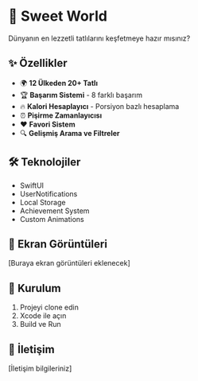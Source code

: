 # 🍮 Sweet World

Dünyanın en lezzetli tatlılarını keşfetmeye hazır mısınız?

## ✨ Özellikler

- 🌍 **12 Ülkeden 20+ Tatlı**
- 🏆 **Başarım Sistemi** - 8 farklı başarım
- 🔥 **Kalori Hesaplayıcı** - Porsiyon bazlı hesaplama
- ⏰ **Pişirme Zamanlayıcısı**
- ❤️ **Favori Sistem**
- 🔍 **Gelişmiş Arama ve Filtreler**

## 🛠 Teknolojiler

- SwiftUI
- UserNotifications
- Local Storage
- Achievement System
- Custom Animations

## 📱 Ekran Görüntüleri

[Buraya ekran görüntüleri eklenecek]

## 🚀 Kurulum

1. Projeyi clone edin
2. Xcode ile açın
3. Build ve Run

## 📧 İletişim

[İletişim bilgileriniz]
